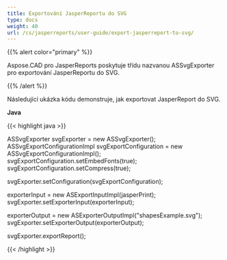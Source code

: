 ```yaml
---
title: Exportování JasperReportu do SVG
type: docs
weight: 40
url: /cs/jasperreports/user-guide/export-jasperreport-to-svg/
---
```


{{% alert color="primary" %}}

Aspose.CAD pro JasperReports poskytuje třídu nazvanou ASSvgExporter pro exportování JasperReportu do SVG.

{{% /alert %}}

Následující ukázka kódu demonstruje, jak exportovat JasperReport do SVG.

**Java**

{{< highlight java >}}

ASSvgExporter svgExporter = new ASSvgExporter();
ASSvgExportConfigurationImpl svgExportConfiguration = new ASSvgExportConfigurationImpl();
svgExportConfiguration.setEmbedFonts(true);
svgExportConfiguration.setCompress(true);

svgExporter.setConfiguration(svgExportConfiguration);

exporterInput = new ASExportInputImpl(jasperPrint);
svgExporter.setExporterInput(exporterInput);

exporterOutput = new ASExporterOutputImpl("shapesExample.svg");
svgExporter.setExporterOutput(exporterOutput);

svgExporter.exportReport();

{{< /highlight >}}

